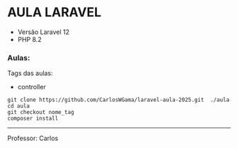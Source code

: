 # AULA LARAVEL

- Versão Laravel 12
- PHP 8.2

### Aulas:

Tags das aulas:

- controller


```
git clone https://github.com/CarlosWGama/laravel-aula-2025.git  ./aula
cd aula
git checkout nome_tag
composer install
```

------------

Professor: Carlos